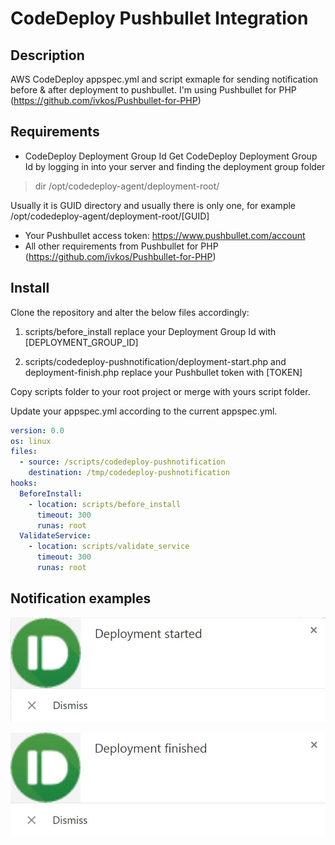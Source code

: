 # CodeDeploy Pushbullet Integration

## Description
AWS CodeDeploy appspec.yml and script exmaple for sending notification before & after deployment to pushbullet.
I'm using Pushbullet for PHP (https://github.com/ivkos/Pushbullet-for-PHP)

## Requirements
* CodeDeploy Deployment Group Id
Get CodeDeploy Deployment Group Id by logging in into your server and finding the deployment group folder

> dir /opt/codedeploy-agent/deployment-root/

Usually it is GUID directory and usually there is only one, for example /opt/codedeploy-agent/deployment-root/[GUID]
* Your Pushbullet access token: https://www.pushbullet.com/account
* All other requirements from Pushbullet for PHP (https://github.com/ivkos/Pushbullet-for-PHP)

## Install
Clone the repository and alter the below files accordingly:

1. scripts/before_install replace your Deployment Group Id with [DEPLOYMENT_GROUP_ID]

2. scripts/codedeploy-pushnotification/deployment-start.php and deployment-finish.php replace your Pushbullet token with [TOKEN] 

Copy scripts folder to your root project or merge with yours script folder.

Update your appspec.yml according to the current appspec.yml.
```yml
version: 0.0
os: linux
files:
  - source: /scripts/codedeploy-pushnotification
    destination: /tmp/codedeploy-pushnotification
hooks:
  BeforeInstall:
    - location: scripts/before_install
      timeout: 300
      runas: root
  ValidateService:
    - location: scripts/validate_service
      timeout: 300
      runas: root
```

## Notification examples
![](http://github.com/niraltmark/codedeploy-pushbullet-php/blob/master/images/pushbullet-deployment-started-notification.jpg?raw=true)

![](http://github.com/niraltmark/codedeploy-pushbullet-php/blob/master/images/pushbullet-deployment-finished-notification.jpg?raw=true)
